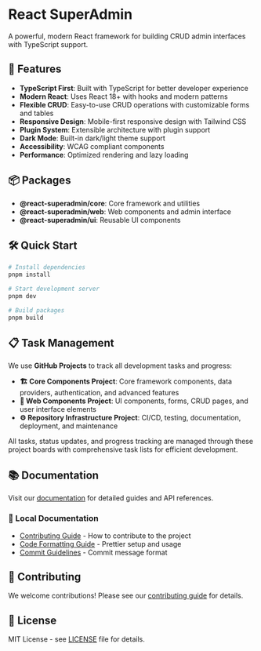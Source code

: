 # React SuperAdmin

A powerful, modern React framework for building CRUD admin interfaces with
TypeScript support.

## 🚀 Features

- **TypeScript First**: Built with TypeScript for better developer experience
- **Modern React**: Uses React 18+ with hooks and modern patterns
- **Flexible CRUD**: Easy-to-use CRUD operations with customizable forms and
  tables
- **Responsive Design**: Mobile-first responsive design with Tailwind CSS
- **Plugin System**: Extensible architecture with plugin support
- **Dark Mode**: Built-in dark/light theme support
- **Accessibility**: WCAG compliant components
- **Performance**: Optimized rendering and lazy loading

## 📦 Packages

- **@react-superadmin/core**: Core framework and utilities
- **@react-superadmin/web**: Web components and admin interface
- **@react-superadmin/ui**: Reusable UI components

## 🛠️ Quick Start

```bash
# Install dependencies
pnpm install

# Start development server
pnpm dev

# Build packages
pnpm build
```

## 📋 Task Management

We use **GitHub Projects** to track all development tasks and progress:

- **🏗️ Core Components Project**: Core framework components, data providers,
  authentication, and advanced features
- **🎨 Web Components Project**: UI components, forms, CRUD pages, and user
  interface elements
- **⚙️ Repository Infrastructure Project**: CI/CD, testing, documentation,
  deployment, and maintenance

All tasks, status updates, and progress tracking are managed through these
project boards with comprehensive task lists for efficient development.

## 📚 Documentation

Visit our [documentation](https://react-superadmin.web.app) for detailed guides
and API references.

### 📖 Local Documentation

- [Contributing Guide](CONTRIBUTING.md) - How to contribute to the project
- [Code Formatting Guide](docs/FORMATTING.md) - Prettier setup and usage
- [Commit Guidelines](COMMIT_GUIDELINES.md) - Commit message format

## 🤝 Contributing

We welcome contributions! Please see our [contributing guide](CONTRIBUTING.md)
for details.

## 📄 License

MIT License - see [LICENSE](LICENSE) file for details.
